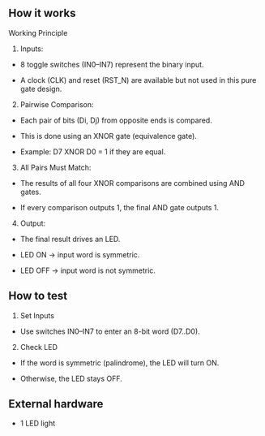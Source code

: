 <!---

This file is used to generate your project datasheet. Please fill in the information below and delete any unused
sections.

You can also include images in this folder and reference them in the markdown. Each image must be less than
512 kb in size, and the combined size of all images must be less than 1 MB.
-->

## How it works
Working Principle

1) Inputs:

* 8 toggle switches (IN0–IN7) represent the binary input.

* A clock (CLK) and reset (RST_N) are available but not used in this pure gate design.

2) Pairwise Comparison:

* Each pair of bits (Di, Dj) from opposite ends is compared.

* This is done using an XNOR gate (equivalence gate).

* Example: D7 XNOR D0 = 1 if they are equal.

3) All Pairs Must Match:

* The results of all four XNOR comparisons are combined using AND gates.

* If every comparison outputs 1, the final AND gate outputs 1.

4) Output: 

* The final result drives an LED.

* LED ON → input word is symmetric.

* LED OFF → input word is not symmetric.

## How to test

1) Set Inputs

* Use switches IN0–IN7 to enter an 8-bit word (D7..D0).

2) Check LED

* If the word is symmetric (palindrome), the LED will turn ON.

* Otherwise, the LED stays OFF.

## External hardware

* 1 LED light
